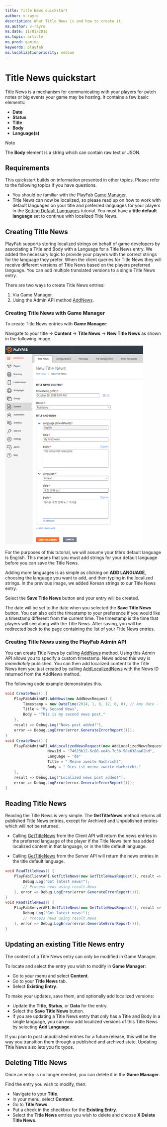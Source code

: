 ```yaml
---
title: Title News quickstart
author: v-rayro
description: What Title News is and how to create it.
ms.author: v-rayro
ms.date: 11/01/2018
ms.topic: article
ms.prod: gaming
keywords: playfab
ms.localizationpriority: medium
---
```


# Title News quickstart

Title News is a mechanism for communicating with your players for patch notes or big events your game may be hosting. It contains a few basic elements:

- **Date**
- **Status**
- **Title**
- **Body**
- **Language(s)**

> [!NOTE]
> The **Body** element is a string which can contain raw text or JSON.

## Requirements

This quickstart builds on information presented in other topics. Please refer to the following topics if you have questions.

- You should be familiar with the PlayFab [Game Manager](../../config/gamemanager/quickstart.md).
- Title News can now be localized, so please read up on how to work with default languages on your title and preferred languages for your players in the [Setting Default Languages](setting-default-languages.md) tutorial. You must have a **title default language** set to continue with localized Title News.

## Creating Title News

PlayFab supports storing localized strings on behalf of game developers by associating a Title and Body with a Language for a Title News entry. We added the necessary logic to provide your players with the correct strings for the language they prefer. When the client queries for Title News they will receive different versions of Title News based on the players preferred language. You can add multiple translated versions to a single Title News entry.

There are two ways to create Title News entries:

1. Via Game Manager.
2. Using the Admin API method [AddNews](xref:titleid.playfabapi.com.admin.title-widedatamanagement.addnews).

### Creating Title News with Game Manager

To create Title News entries with **Game Manager**:

Navigate to your title -> **Content** -> **Title News** -> **New Title News** as shown in the following image.

![Title News](../media/tutorials/game-manager-content-title-news-new-title-news.png)

For the purposes of this tutorial, we will assume your title’s default language is English. This means that you must add strings for your default language before you can save the Title News.

Adding more languages is as simple as clicking on **ADD LANGUAGE**, choosing the language you want to add, and then typing in the localized strings. In the previous image, we added Korean strings to our Title News entry.

Select the **Save Title News** button and your entry will be created.

The date will be set to the date when you selected the **Save Title News** button. You can also edit the timestamp to your preference if you would like a timestamp different from the current time. The timestamp is the time that players will see along with the Title News. After saving, you will be redirected back to the page containing the list of your Title News entries.

### Creating Title News using the PlayFab Admin API

You can create Title News by calling [AddNews](xref:titleid.playfabapi.com.admin.title-widedatamanagement.addnews) method. Using this Admin API allows you to specify a custom timestamp. News added this way is *immediately* published. You can then add localized content to the Title News item you just created by calling [AddLocalizedNews](xref:titleid.playfabapi.com.admin.title-widedatamanagement.addlocalizednews) with the News ID returned from the AddNews method.

The following code example demonstrates this.

```csharp
void CreateNews() {
    PlayFabAdminAPI.AddNews(new AddNewsRequest {
        Timestamp = new DateTime(2014, 1, 8, 12, 0, 0), // Any date - This one is the founding of PlayFab
        Title = "My Second News",
        Body = "This is my second news post."
    },
    result => Debug.Log("News post added!"),
    error => Debug.LogError(error.GenerateErrorReport()));
}
void CreateNews() {
    PlayFabAdminAPI.AddLocalizedNewsRequest(new AddLocalizedNewsRequest{
                   NewsId = "74623b12-6c80-ee4b-7c3b-58e638aa62bd",
                   Language = "de"
                   Title = " Meine zweite Nachricht",
                   Body = " Dies ist meine zweite Nachricht."
    },
    result => Debug.Log("Localized news post added!"),
    error => Debug.LogError(error.GenerateErrorReport()));
}
```

## Reading Title News

Reading the Title News is very simple. The **GetTitleNews** method returns all published Title News entries, except for Archived and Unpublished entries which will *not* be returned.

- Calling [GetTitleNews](xref:titleid.playfabapi.com.client.title-widedatamanagement.gettitlenews) from the Client API will return the news entries in the preferred language of the player if the Title News item has added localized content in that language, or in the title default language.

- Calling [GetTitleNews](xref:titleid.playfabapi.com.server.title-widedatamanagement.gettitlenews) from the Server API will return the news entries in the title default language.

```csharp
void ReadTitleNews() {
    PlayFabClientAPI.GetTitleNews(new GetTitleNewsRequest(), result => {
        Debug.Log("Got latest news!");
        // Process news using result.News
    }, error => Debug.LogError(error.GenerateErrorReport()));
}
void ReadTitleNews() {
    PlayFabServerAPI.GetTitleNews(new GetTitleNewsRequest(), result => {
        Debug.Log("Got latest news!");
        // Process news using result.News
    }, error => Debug.LogError(error.GenerateErrorReport()));
}
```

## Updating an existing Title News entry

The content of a Title News entry can only be modified in Game Manager.

To locate and select the entry you wish to modify in **Game Manager**:

- Go to your menu and select **Content**.
- Go to your **Title News** tab.
- Select **Existing Entry**.

To make your updates, save them, and optionally add localized versions:

- Update the **Title**, **Status**, or **Data** for the entry.
- Select the **Save Title News** button.
- If you are updating a Title News entry that only has a Title and Body in a single language, you can now add localized versions of this Title News by selecting **Add Language**.

If you plan to post unpublished entries for a future release, this will be the way you transition them through a published and archived state. Updating Title News also lets you fix typos.

## Deleting Title News

Once an entry is no longer needed, you can delete it in the **Game Manager**.

Find the entry you wish to modify, then:

- Navigate to your **Title**.
- In your menu, select **Content**.
- Go to **Title News**.
- Put a check in the checkbox for the **Existing Entry**.
- Select the **Title News** entries you wish to delete and choose **X Delete Title News**.
